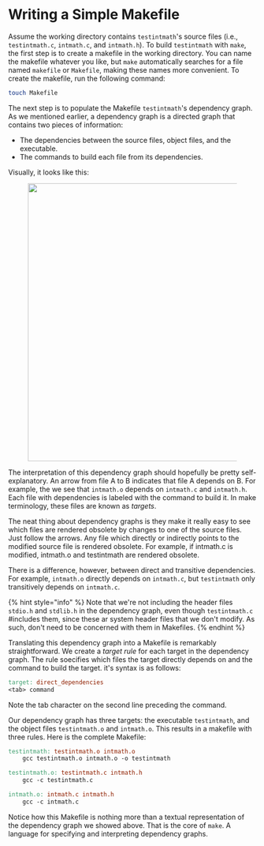 # Writing a Simple Makefile

Assume the working directory contains `testintmath`'s source files (i.e., `testintmath.c`, `intmath.c`, and `intmath.h`). To build `testintmath` with `make`, the first step is to create a makefile in the working directory. You can name the makefile whatever you like, but `make` automatically searches for a file named `makefile` or `Makefile`, making these names more convenient. To create the makefile, run the following command:

```bash
touch Makefile
```

The next step is to populate the Makefile `testintmath`'s dependency graph. As we mentioned earlier, a dependency graph is a directed graph that contains two pieces of information:

* The dependencies between the source files, object files, and the executable.
* The commands to build each file from its dependencies.

Visually, it looks like this:

<figure><img src="../../.gitbook/assets/Frame 33.png" alt="" width="563"><figcaption></figcaption></figure>

The interpretation of this dependency graph should hopefully be pretty self-explanatory. An arrow from file A to B indicates that file A depends on B. For example, the we see that `intmath.o` depends on `intmath.c` and `intmath.h`. Each file with dependencies is labeled with the command to build it. In make terminology, these files are known as _targets_.

The neat thing about dependency graphs is they make it really easy to see which files are rendered obsolete by changes to one of the source files. Just follow the arrows. Any file which directly or indirectly points to the modified source file is rendered obsolete. For example, if intmath.c is modified, intmath.o and testintmath are rendered obsolete.

There is a difference, however, between direct and transitive dependencies. For example, `intmath.o` directly depends on `intmath.c`, but `testintmath` only transitively depends on `intmath.c`.

{% hint style="info" %}
Note that we're not including the header files `stdio.h` and `stdlib.h` in the dependency graph, even though `testintmath.c` #includes them, since these ar system header files that we don't modify. As such, don't need to be concerned with them in Makefiles.
{% endhint %}

Translating this dependency graph into a Makefile is remarkably straightforward. We create a _target rule_ for each target in the dependency graph. The rule soecifies which files the target directly depends on and the command to build the target. it's syntax is as follows:

```makefile
target: direct_dependencies
<tab> command
```

Note the tab character on the second line preceding the command.

Our dependency graph has three targets: the executable `testintmath`, and the object files `testintmath.o` and `intmath.o`. This results in a makefile with three rules. Here is the complete Makefile:

```makefile
testintmath: testintmath.o intmath.o
    gcc testintmath.o intmath.o -o testintmath

testintmath.o: testintmath.c intmath.h
    gcc -c testintmath.c

intmath.o: intmath.c intmath.h
    gcc -c intmath.c
```

Notice how this Makefile is nothing more than a textual representation of the dependency graph we showed above. That is the core of `make`. A language for specifying and interpreting dependency graphs.
